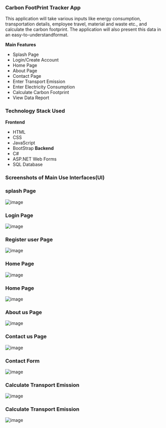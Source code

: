 ### Carbon FootPrint Tracker App
This application will take various inputs like energy consumption, transportation details, employee travel, material and waste etc., and calculate the carbon footprint. The application will also present this data in an easy-to-understandformat.

  **Main Features​**

- Splash Page
- Login/Create Account ​ ​
- Home Page
- About Page
- Contact Page
- Enter Transport Emission
- Enter Electricity  Consumption
- Calculate Carbon Footprint ​
- View Data Report

### Technology Stack Used
**Frontend**
-    HTML
-    CSS
-    JavaScript
-    BootStrap
**Backend**
-   C#
-   ASP.NET Web Forms
-   SQL Database
  
### Screenshots of Main Use Interfaces(UI) 
### splash Page
![image](https://github.com/Teddydesta/EcoImpactAfrica/assets/86881100/744fc346-ddfa-4046-a0f3-2a5a08f4dfc6)
### Login Page
![image](https://github.com/Teddydesta/EcoImpactAfrica/assets/86881100/68e67586-6b8c-4f1e-b92a-7bfb13a158b9)
### Register user Page
![image](https://github.com/Teddydesta/EcoImpactAfrica/assets/86881100/7fd45694-c0ad-450a-ab41-271e987c067c)
### Home Page
![image](https://github.com/Teddydesta/EcoImpactAfrica/assets/86881100/7131a63e-8e54-4d3e-adb7-bf86084d6f93)
### Home Page
![image](https://github.com/Teddydesta/EcoImpactAfrica/assets/86881100/29c569bb-489d-4e5b-974e-45e67d3f4863)
### About us Page
![image](https://github.com/Teddydesta/EcoImpactAfrica/assets/86881100/24242461-f912-482a-acaa-d69db6e887e7)
### Contact us Page
![image](https://github.com/Teddydesta/EcoImpactAfrica/assets/86881100/0cd7db5c-ce69-4228-87a3-da983e08267d)
### Contact Form
![image](https://github.com/Teddydesta/EcoImpactAfrica/assets/86881100/c6451668-a77e-46f0-9bf0-ff6a56508fdd)
### Calculate Transport Emission
![image](https://github.com/Teddydesta/EcoImpactAfrica/assets/86881100/501fdcb2-b9b0-4e41-b099-298d819ef05f)
### Calculate Transport Emission
![image](https://github.com/Teddydesta/EcoImpactAfrica/assets/86881100/02682bf1-f480-4b6f-aefa-cba0e567b2ea)


